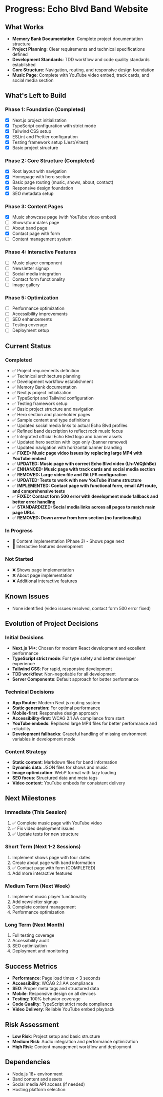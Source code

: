 # Progress: Echo Blvd Band Website

## What Works
- **Memory Bank Documentation**: Complete project documentation structure
- **Project Planning**: Clear requirements and technical specifications defined
- **Development Standards**: TDD workflow and code quality standards established
- **Core Structure**: Navigation, routing, and responsive design foundation
- **Music Page**: Complete with YouTube video embed, track cards, and social media section

## What's Left to Build

### Phase 1: Foundation (Completed)
- [x] Next.js project initialization
- [x] TypeScript configuration with strict mode
- [x] Tailwind CSS setup
- [x] ESLint and Prettier configuration
- [x] Testing framework setup (Jest/Vitest)
- [x] Basic project structure

### Phase 2: Core Structure (Completed)
- [x] Root layout with navigation
- [x] Homepage with hero section
- [x] Basic page routing (music, shows, about, contact)
- [x] Responsive design foundation
- [x] SEO metadata setup

### Phase 3: Content Pages
- [x] Music showcase page (with YouTube video embed)
- [ ] Shows/tour dates page
- [ ] About band page
- [x] Contact page with form
- [ ] Content management system

### Phase 4: Interactive Features
- [ ] Music player component
- [ ] Newsletter signup
- [ ] Social media integration
- [ ] Contact form functionality
- [ ] Image gallery

### Phase 5: Optimization
- [ ] Performance optimization
- [ ] Accessibility improvements
- [ ] SEO enhancements
- [ ] Testing coverage
- [ ] Deployment setup

## Current Status

### Completed
- ✅ Project requirements definition
- ✅ Technical architecture planning
- ✅ Development workflow establishment
- ✅ Memory Bank documentation
- ✅ Next.js project initialization
- ✅ TypeScript and Tailwind configuration
- ✅ Testing framework setup
- ✅ Basic project structure and navigation
- ✅ Hero section and placeholder pages
- ✅ Sample content and type definitions
- ✅ Updated social media links to actual Echo Blvd profiles
- ✅ Refined band description to reflect rock music focus
- ✅ Integrated official Echo Blvd logo and banner assets
- ✅ Updated hero section with logo only (banner removed)
- ✅ Updated navigation with horizontal banner branding
- ✅ **FIXED: Music page video issues by replacing large MP4 with YouTube embed**
- ✅ **UPDATED: Music page with correct Echo Blvd video (Lh-VdQjkhBo)**
- ✅ **ENHANCED: Music page with track cards and social media section**
- ✅ **REMOVED: Large video file and Git LFS configuration**
- ✅ **UPDATED: Tests to work with new YouTube iframe structure**
- ✅ **IMPLEMENTED: Contact page with functional form, email API route, and comprehensive tests**
- ✅ **FIXED: Contact form 500 error with development mode fallback and better error handling**
- ✅ **STANDARDIZED: Social media links across all pages to match main page URLs**
- ✅ **REMOVED: Down arrow from hero section (no functionality)**

### In Progress
- 🔄 Content implementation (Phase 3) - Shows page next
- 🔄 Interactive features development

### Not Started
- ❌ Shows page implementation
- ❌ About page implementation
- ❌ Additional interactive features

## Known Issues
- None identified (video issues resolved, contact form 500 error fixed)

## Evolution of Project Decisions

### Initial Decisions
- **Next.js 14+**: Chosen for modern React development and excellent performance
- **TypeScript strict mode**: For type safety and better developer experience
- **Tailwind CSS**: For rapid, responsive development
- **TDD workflow**: Non-negotiable for all development
- **Server Components**: Default approach for better performance

### Technical Decisions
- **App Router**: Modern Next.js routing system
- **Static generation**: For optimal performance
- **Mobile-first**: Responsive design approach
- **Accessibility-first**: WCAG 2.1 AA compliance from start
- **YouTube embeds**: Replaced large MP4 files for better performance and reliability
- **Development fallbacks**: Graceful handling of missing environment variables in development mode

### Content Strategy
- **Static content**: Markdown files for band information
- **Dynamic data**: JSON files for shows and music
- **Image optimization**: WebP format with lazy loading
- **SEO focus**: Structured data and meta tags
- **Video content**: YouTube embeds for consistent delivery

## Next Milestones

### Immediate (This Session)
1. ✅ Complete music page with YouTube video
2. ✅ Fix video deployment issues
3. ✅ Update tests for new structure

### Short Term (Next 1-2 Sessions)
1. Implement shows page with tour dates
2. Create about page with band information
3. ✅ Contact page with form (COMPLETED)
4. Add more interactive features

### Medium Term (Next Week)
1. Implement music player functionality
2. Add newsletter signup
3. Complete content management
4. Performance optimization

### Long Term (Next Month)
1. Full testing coverage
2. Accessibility audit
3. SEO optimization
4. Deployment and monitoring

## Success Metrics
- **Performance**: Page load times < 3 seconds
- **Accessibility**: WCAG 2.1 AA compliance
- **SEO**: Proper meta tags and structured data
- **Mobile**: Responsive design on all devices
- **Testing**: 100% behavior coverage
- **Code Quality**: TypeScript strict mode compliance
- **Video Delivery**: Reliable YouTube embed playback

## Risk Assessment
- **Low Risk**: Project setup and basic structure
- **Medium Risk**: Audio integration and performance optimization
- **High Risk**: Content management workflow and deployment

## Dependencies
- Node.js 18+ environment
- Band content and assets
- Social media API access (if needed)
- Hosting platform selection 